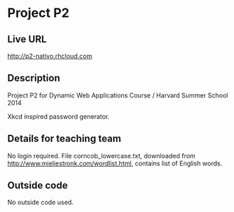 # Project P2

## Live URL
http://p2-nativo.rhcloud.com

## Description
Project P2 for Dynamic Web Applications Course / Harvard Summer School 2014

Xkcd inspired password generator.

## Details for teaching team
No login required.
File corncob_lowercase.txt, downloaded from http://www.mieliestronk.com/wordlist.html, 
contains list of English words.

## Outside code
No outside code used.

